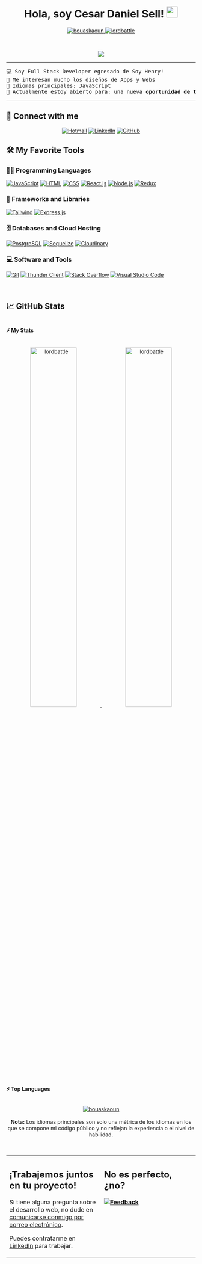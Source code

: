 <h1 align="center">
Hola, soy Cesar Daniel Sell!
	<a href="https://github.com/lordbattle" target="_self">
		<img src="https://media.giphy.com/media/hvRJCLFzcasrR4ia7z/giphy.gif" width="30">
	</a>
</h1>
<p align="center">
	<a href="https://github.com/lordbattle">
		<img src="https://komarev.com/ghpvc/?username=lordbattle&label=Profile%20views&color=0e75b6&style=flat" alt="bouaskaoun" />
	</a>
	<a href="https://github.com/lordbattle">
		<img src="https://img.shields.io/github/followers/lordbattle?label=Followers" alt="lordbattle " />
	</a>
</p>
<br/>
<p align="center">
	<a href="https://github.com/lordbattle">
		<img src="https://readme-typing-svg.herokuapp.com?lines=Full+Stack+Web+Developer;Siempre%20aprendiendo%20%20cosas%20nuevas&center=true&width=380&height=45">
	</a>
</p>

<hr>

<pre>
💻 Soy Full Stack Developer egresado de Soy Henry!
📝 Me interesan mucho los diseños de Apps y Webs
🌟 Idiomas principales: JavaScript
🤔 Actualmente estoy abierto para: una nueva <b>oportunidad de trabajo</b>
</pre>
<hr>

## 🤝 Connect with me
<p align="center">
	<a href="mailto:cesar_ab05@hotmail.com"><img img src="https://img.shields.io/badge/Hotmail-00CED1.svg?style=plastic&logo=microsoftoutlook&logoColor=white" alt="Hotmail"/></a>
	<a href="https://www.linkedin.com/in/cesar-daniel-sell-42a206157/"><img src="https://img.shields.io/badge/Linkedin-%230A66C2.svg?style=plastic&logo=linkedin&logoColor=white" alt="LinkedIn"/></a>
	<a href="https://github.com/lordbattle"><img src="https://img.shields.io/badge/GitHub-%23181717.svg?style=plastic&logo=github&logoColor=white" alt="GitHub"/></a>
</p>

## 🛠️ My Favorite Tools

### 👨‍💻 Programming Languages

<p>
    <a href="https://github.com/lordbattle"><img alt="JavaScript" src="https://img.shields.io/badge/-JavaScript-red"></a>
    <a href="https://github.com/lordbattle"><img alt="HTML" src="https://img.shields.io/badge/-HTML-red"></a>
    <a href="https://github.com/lordbattle"><img alt="CSS" src="https://img.shields.io/badge/-CSS-red"></a>
    <a href="https://github.com/lordbattle"><img alt="React.js" src="https://img.shields.io/badge/-React.js-red"></a>
    <a href="https://github.com/lordbattle"><img alt="Node.js" src="https://img.shields.io/badge/-Node.js-red"></a>
    <a href="https://github.com/lordbattle"><img alt="Redux" src="https://img.shields.io/badge/-Redux-red"></a>

### 🧰 Frameworks and Libraries

<p>
    <a href="https://github.com/lordbattle"><img alt="Tailwind" src="https://img.shields.io/badge/Bootstrap%20CSS-green"></a>
    <a href="https://github.com/lordbattle"><img alt="Express.js" src="https://img.shields.io/badge/-Express.js-green"></a>
</p>

### 🗄️ Databases and Cloud Hosting

<p>
    <a href="https://github.com/lordbattle"><img alt="PostgreSQL" src="https://img.shields.io/badge/-PostgreSQL-blue"></a>
    <a href="https://github.com/lordbattle"><img alt="Sequelize" src="https://img.shields.io/badge/-Sequelize-blue"></a>
    <a href="https://github.com/lordbattle"><img alt="Cloudinary" src="https://img.shields.io/badge/-Cloudinary-blue"></a>
</p>

### 💻 Software and Tools

<p>
    <a href="https://github.com/lordbattle"><img alt="Git" src="https://img.shields.io/badge/Git%20-%23F05033.svg?logo=git&logoColor=white"></a>
    <a href="https://github.com/lordbattle"><img alt="Thunder Client" src="https://img.shields.io/badge/Thunder%20Client-9D85BE?logo=postman&logoColor=white"></a>
    <a href="https://github.com/lordbattle"><img alt="Stack Overflow" src="https://img.shields.io/badge/-Stack%20Overflow-FE7A16?logo=stack-overflow&logoColor=white"></a>
    <a href="https://github.com/lordbattle"><img alt="Visual Studio Code" src="https://img.shields.io/badge/Visual%20Studio%20Code-0078d7.svg?logo=visual-studio-code&logoColor=white"></a>
</p>
</br>



## 📈 GitHub Stats

<br/>
<summary><b>⚡ My Stats</b></summary>
<br/>
<p align="center">
	<a href="https://github.com/lordbattle">
	<img width="49.5%" src="https://github-readme-stats.vercel.app/api?username=lordbattle&show_icons=true" alt="lordbattle">
	<img width="49.5%" src="https://github-readme-streak-stats.herokuapp.com/?user=lordbattle" alt="lordbattle">
	</a>
	<br/>
</p>
<br/>


<summary><b>⚡ Top Languages</b></summary>
<br/>

<p align="center">
	<a href="https://github.com/lordbattle">
	<img src="https://github-readme-stats.vercel.app/api/top-langs/?username=lordbattle&langs_count=8&layout=compact" alt="bouaskaoun">
	</a>
	<br/>
<br/>
<b>Nota:</b> Los idiomas principales son solo una métrica de los idiomas en los que se compone mi código público y no reflejan la experiencia o el nivel de habilidad.
</p>
<br/>

<table style="border: none">
  <tr>
  <td width="50%" valign="top">

## ¡Trabajemos juntos en tu proyecto!

Si tiene alguna pregunta sobre el desarrollo web, no dude en <a href="mailto:cesar_ab05@hotmail.com">comunicarse conmigo por correo electrónico</a>.

Puedes contratarme en <a href="https://www.linkedin.com/in/cesar-daniel-sell-42a206157/">LinkedIn</a> para trabajar.

  </td>
  <td width="50%" valign="top">

## No es perfecto, ¿no?

**<a href="https://github.com/lordbattle"><img alt="Feedback" src="https://img.shields.io/badge/Preguntame%20lo%20que%20quieras-1abc9c.svg"></a>**

  </td>
  </tr>
</table>
